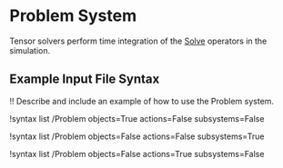 # Problem System

Tensor solvers perform time integration of the [Solve](Solve/index.md) operators in the simulation.

## Example Input File Syntax

!! Describe and include an example of how to use the Problem system.

!syntax list /Problem objects=True actions=False subsystems=False

!syntax list /Problem objects=False actions=False subsystems=True

!syntax list /Problem objects=False actions=True subsystems=False
